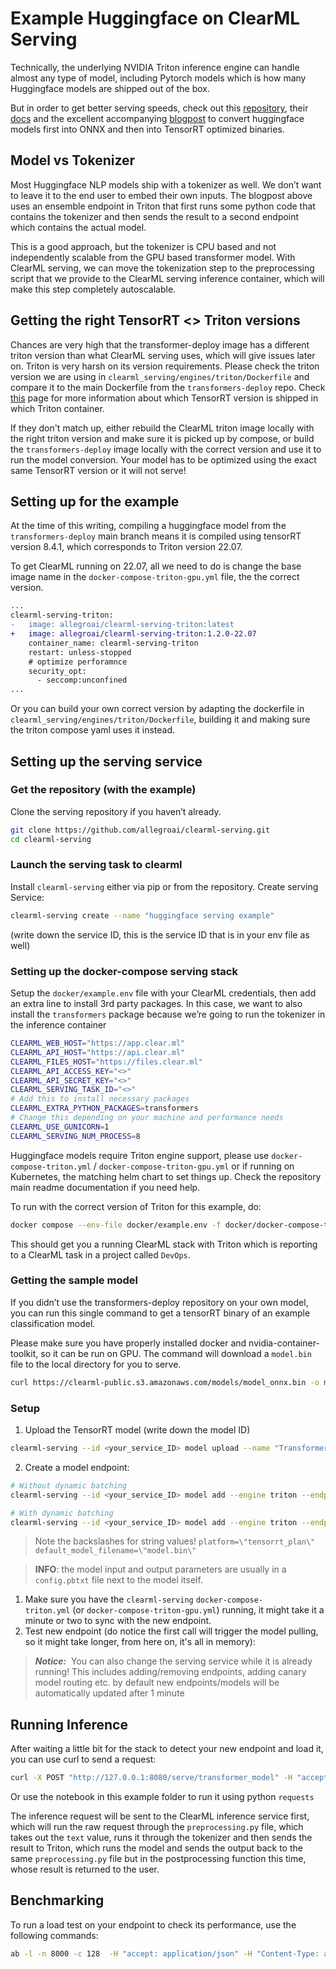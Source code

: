 # Example Huggingface on ClearML Serving

Technically, the underlying NVIDIA Triton inference engine can handle almost any type of model, including Pytorch models which is how many Huggingface models are shipped out of the box.

But in order to get better serving speeds, check out this [repository](https://github.com/ELS-RD/transformer-deploy), their [docs](https://els-rd.github.io/transformer-deploy/) and the excellent accompanying [blogpost](https://medium.com/towards-data-science/hugging-face-transformer-inference-under-1-millisecond-latency-e1be0057a51c) to convert huggingface models first into ONNX and then into TensorRT optimized binaries.

## Model vs Tokenizer

Most Huggingface NLP models ship with a tokenizer as well. We don’t want to leave it to the end user to embed their own inputs. The blogpost above uses an ensemble endpoint in Triton that first runs some python code that contains the tokenizer and then sends the result to a second endpoint which contains the actual model.

This is a good approach, but the tokenizer is CPU based and not independently scalable from the GPU based transformer model. With ClearML serving, we can move the tokenization step to the preprocessing script that we provide to the ClearML serving inference container, which will make this step completely autoscalable.

## Getting the right TensorRT <> Triton versions

Chances are very high that the transformer-deploy image has a different triton version than what ClearML serving uses, which will give issues later on. Triton is very harsh on its version requirements. Please check the triton version we are using in `clearml_serving/engines/triton/Dockerfile` and compare it to the main Dockerfile from the `transformers-deploy` repo. Check [this](https://docs.nvidia.com/deeplearning/frameworks/support-matrix/index.html) page for more information about which TensorRT version is shipped in which Triton container.

If they don't match up, either rebuild the ClearML triton image locally with the right triton version and make sure it is picked up by compose, or build the `transformers-deploy` image locally with the correct version and use it to run the model conversion. Your model has to be optimized using the exact same TensorRT version or it will not serve!

## Setting up for the example

At the time of this writing, compiling a huggingface model from the `transformers-deploy` main branch means it is compiled using tensorRT version 8.4.1, which corresponds to Triton version 22.07.

To get ClearML running on 22.07, all we need to do is change the base image name in the `docker-compose-triton-gpu.yml` file, the the correct version.

```diff
...
clearml-serving-triton:
-   image: allegroai/clearml-serving-triton:latest
+   image: allegroai/clearml-serving-triton:1.2.0-22.07
    container_name: clearml-serving-triton
    restart: unless-stopped
    # optimize perforamnce
    security_opt:
      - seccomp:unconfined
...
```
Or you can build your own correct version by adapting the dockerfile in `clearml_serving/engines/triton/Dockerfile`, building it and making sure the triton compose yaml uses it instead.


## Setting up the serving service

### Get the repository (with the example)

Clone the serving repository if you haven’t already.

```bash
git clone https://github.com/allegroai/clearml-serving.git
cd clearml-serving
```

### Launch the serving task to clearml

Install `clearml-serving` either via pip or from the repository. Create serving Service:

```bash
clearml-serving create --name "huggingface serving example"
```

(write down the service ID, this is the service ID that is in your env file as well)

### Setting up the docker-compose serving stack
Setup the `docker/example.env` file with your ClearML credentials, then add an extra line to install 3rd party packages. In this case, we want to also install the `transformers` package because we’re going to run the tokenizer in the inference container

```bash
CLEARML_WEB_HOST="https://app.clear.ml"
CLEARML_API_HOST="https://api.clear.ml"
CLEARML_FILES_HOST="https://files.clear.ml"
CLEARML_API_ACCESS_KEY="<>"
CLEARML_API_SECRET_KEY="<>"
CLEARML_SERVING_TASK_ID="<>"
# Add this to install necessary packages
CLEARML_EXTRA_PYTHON_PACKAGES=transformers
# Change this depending on your machine and performance needs
CLEARML_USE_GUNICORN=1
CLEARML_SERVING_NUM_PROCESS=8
```

Huggingface models require Triton engine support, please use `docker-compose-triton.yml` / `docker-compose-triton-gpu.yml` or if running on Kubernetes, the matching helm chart to set things up. Check the repository main readme documentation if you need help.

To run with the correct version of Triton for this example, do:
```bash
docker compose --env-file docker/example.env -f docker/docker-compose-triton-gpu.yml -f examples/huggingface/docker-compose-override.yml  up --force-recreate
```
This should get you a running ClearML stack with Triton which is reporting to a ClearML task in a project called `DevOps`.

### Getting the sample model

If you didn’t use the transformers-deploy repository on your own model, you can run this single command to get a tensorRT binary of an example classification model. 

Please make sure you have properly installed docker and nvidia-container-toolkit, so it can be run on GPU. The command will download a `model.bin` file to the local directory for you to serve.

```bash
curl https://clearml-public.s3.amazonaws.com/models/model_onnx.bin -o model.bin
```

### Setup

1. Upload the TensorRT model (write down the model ID)

```bash
clearml-serving --id <your_service_ID> model upload --name "Transformer ONNX" --project "Hugginface Serving" --path model.bin
```

2. Create a model endpoint:

```bash
# Without dynamic batching
clearml-serving --id <your_service_ID> model add --engine triton --endpoint "transformer_model" --model-id <your_model_ID> --preprocess examples/huggingface/preprocess.py --input-size "[-1, -1]" "[-1, -1]" "[-1, -1]" --input-type int32 int32 int32 --input-name "input_ids" "token_type_ids" "attention_mask" --output-size "[-1, 2]" --output-type float32 --output-name "output" --aux-config platform=\"tensorrt_plan\" default_model_filename=\"model.bin\"

# With dynamic batching
clearml-serving --id <your_service_ID> model add --engine triton --endpoint "transformer_model" --model-id <your_model_ID> --preprocess examples/huggingface/preprocess.py --input-size "[-1]" "[-1]" "[-1]" --input-type int32 int32 int32 --input-name "input_ids" "token_type_ids" "attention_mask" --output-size "[2]" --output-type float32 --output-name "output" --aux-config platform=\"onnxruntime_onnx\" default_model_filename=\"model.bin\" dynamic_batching.preferred_batch_size="[1,2,4,8,16,32,64]" dynamic_batching.max_queue_delay_microseconds=5000000 max_batch_size=64
```

> Note the backslashes for string values! `platform=\"tensorrt_plan\" default_model_filename=\"model.bin\"`

> **INFO**: the model input and output parameters are usually in a `config.pbtxt` file next to the model itself. 

1. Make sure you have the `clearml-serving` `docker-compose-triton.yml` (or `docker-compose-triton-gpu.yml`) running, it might take it a minute or two to sync with the new endpoint.
2. Test new endpoint (do notice the first call will trigger the model pulling, so it might take longer, from here on, it's all in memory):

> ***Notice:***
 You can also change the serving service while it is already running! This includes adding/removing endpoints, adding canary model routing etc. by default new endpoints/models will be automatically updated after 1 minute
> 

## Running Inference

After waiting a little bit for the stack to detect your new endpoint and load it, you can use curl to send a request:

```bash
curl -X POST "http://127.0.0.1:8080/serve/transformer_model" -H "accept: application/json" -H "Content-Type: application/json" -d '{"text": "This is a ClearML example to show how Triton binaries are deployed."}'
```

Or use the notebook in this example folder to run it using python `requests`

The inference request will be sent to the ClearML inference service first, which will run the raw request through the `preprocessing.py` file, which takes out the `text` value, runs it through the tokenizer and then sends the result to Triton, which runs the model and sends the output back to the same `preprocessing.py` file but in the postprocessing function this time, whose result is returned to the user.

## Benchmarking

To run a load test on your endpoint to check its performance, use the following commands:
```bash
ab -l -n 8000 -c 128  -H "accept: application/json" -H "Content-Type: application/json" -T "application/json" -p examples/huggingface/example_payload.json  "http://127.0.0.1:8080/serve/transformer_model"
```